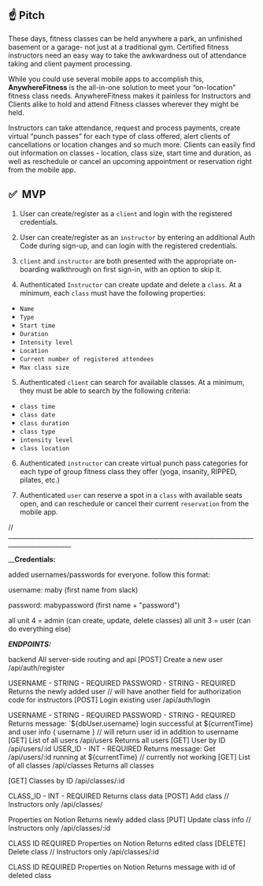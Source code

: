 

## :point_up: **Pitch**

These days, fitness classes can be held anywhere a park, an unfinished basement or a garage- not just at a traditional gym. Certified fitness instructors need an easy way to take the awkwardness out of attendance taking and client payment processing. 

While you could use several mobile apps to accomplish this, **AnywhereFitness** is the all-in-one solution to meet your “on-location” fitness class needs. AnywhereFitness makes it painless for Instructors and Clients alike to hold and attend Fitness classes wherever they might be held. 

Instructors can take attendance, request and process payments, create virtual “punch passes” for each type of class offered, alert clients of cancellations or location changes and so much more. Clients can easily find out information on classes - location, class size, start time and duration, as well as reschedule or cancel an upcoming appointment or reservation right from the mobile app.


## :white_check_mark:  **MVP**

1. User can create/register as a `client` and login with the registered credentials.

2. User can create/register as an `instructor` by entering an additional Auth Code during sign-up, and can login with the registered credentials.

3. `client` and `instructor` are both presented with the appropriate on-boarding walkthrough on first sign-in, with an option to skip it.

4. Authenticated `Instructor` can create update and delete a `class`. At a minimum, each `class` must have the following properties:

- `Name`
- `Type`
- `Start time`
- `Duration`
- `Intensity level`
- `Location`
- `Current number of registered attendees`
- `Max class size`

5. Authenticated `client` can search for available classes. At a minimum, they must be able to search by the following criteria:

- `class time`
- `class date`
- `class duration`
- `class type`
- `intensity level`
- `class location`

6. Authenticated `instructor` can create virtual punch pass categories for each type of group fitness class they offer (yoga, insanity, RIPPED, pilates, etc.)

7. Authenticated `user` can reserve a spot in a `class` with available seats open, and can reschedule or cancel their current `reservation` from the mobile app.




// __________________________________________________________________________________________________



______________Credentials:____________

added usernames/passwords for everyone. follow this format:

username: maby (first name from slack)

password: mabypassword (first name + "password")

all unit 4 = admin (can create, update, delete classes)
all unit 3 = user (can do everything else)


_______________ENDPOINTS:_______________


backend
All server-side routing and api [POST] Create a new user /api/auth/register

USERNAME - STRING - REQUIRED
PASSWORD - STRING - REQUIRED Returns the newly added user // will have another field for authorization code for instructors
[POST] Login existing user /api/auth/login

USERNAME - STRING - REQUIRED
PASSWORD - STRING - REQUIRED Returns message: `${dbUser.username} login successful at ${currentTime} and user info { username } // will return user id in addition to username [GET] List of all users /api/users Returns all users [GET] User by ID /api/users/:id
USER_ID - INT - REQUIRED Returns message: Get /api/users/:id running at ${currentTime} // currently not working
[GET] List of all classes /api/classes Returns all classes

[GET] Classes by ID /api/classes/:id

CLASS_ID - INT - REQUIRED Returns class data
[POST] Add class // Instructors only /api/classes/

Properties on Notion Returns newly added class
[PUT] Update class info // Instructors only /api/classes/:id

CLASS ID REQUIRED
Properties on Notion Returns edited class
[DELETE] Delete class // Instructors only /api/classes/:id

CLASS ID REQUIRED
Properties on Notion Returns message with id of deleted class